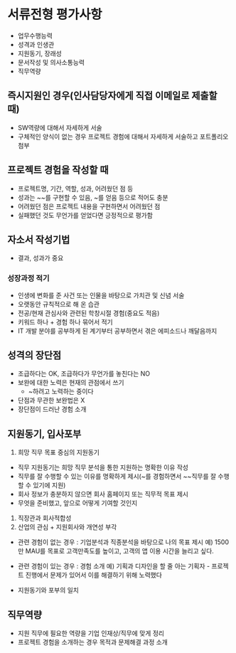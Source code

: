 # 서류전형 평가사항

- 업무수행능력
- 성격과 인생관
- 지원동기, 장래성
- 문서작성 및 의사소통능력
- 직무역량

## 즉시지원인 경우(인사담당자에게 직접 이메일로 제출할 때)

- SW역량에 대해서 자세하게 서술
- 구체적인 양식이 없는 경우 프로젝트 경험에 대해서 자세하게 서술하고 포트폴리오 첨부

## 프로젝트 경험을 작성할 때

- 프로젝트명, 기간, 역할, 성과, 어려웠던 점 등
- 성과는 ~~를 구현할 수 있음, ~를 얻음 등으로 적어도 충분
- 어려웠던 점은 프로젝트 내용을 구현하면서 어려웠던 점
- 실패했던 것도 무언가를 얻었다면 긍정적으로 평가함

## 자소서 작성기법

- 결과, 성과가 중요

### 성장과정 적기

- 인생에 변화를 준 사건 또는 인물을 바탕으로 가치관 및 신념 서술
- 오랫동안 규칙적으로 해 온 습관
- 전공/현재 관심사와 관련된 학창시절 경험(중요도 적음)
- 키워드 하나 + 경험 하나 묶어서 적기
- IT 개발 분야를 공부하게 된 계기부터 공부하면서 겪은 에피소드나 깨달음까지


## 성격의 장단점

- 조급하다는 OK, 조급하다가 무언가를 놓친다는 NO
- 보완에 대한 노력은 현재의 관점에서 쓰기
  - ~하려고 노력하는 중이다
- 단점과 무관한 보완법은 X
- 장단점이 드러난 경험 소개


## 지원동기, 입사포부

1. 희망 직무 목표 중심의 지원동기
- 직무 지원동기는 희망 직무 분석을 통한 지원하는 명확한 이유 작성
- 직무를 잘 수행할 수 있는 이유를 명확하게 제시(~를 경험하면서 ~~직무를 잘 수행할 수 있기에 지원)
- 회사 정보가 충분하지 않으면 회사 홈페이지 또는 직무적 목표 제시
- 무엇을 준비했고, 앞으로 어떻게 기여할 것인지
1. 직장관과 회사적합성
2. 산업의 관심 + 지원회사와 개연성 부각
- 관련 경험이 없는 경우 : 기업분석과 직종분석을 바탕으로 나의 목표 제시
  예) 1500만 MAU를 목표로 고객만족도를 높이고, 고객의 앱 이용 시간을 늘리고 싶다.
  
- 관련 경험이 있는 경우 : 경험 소개
    예) 기획과 디자인을 할 줄 아는 기획자 - 프로젝트 진행에서 문제가 있어서 이를 해결하기 위해 노력했다

- 지원동기와 포부의 일치

## 직무역량

- 지원 직무에 필요한 역량을 기업 인재상/직무에 맞게 정리
- 프로젝트 경험을 소개하는 경우 목적과 문제해결 과정 소개